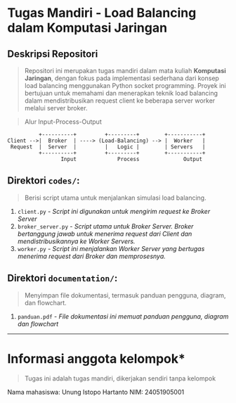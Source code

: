 # Tugas Mandiri - Load Balancing dalam Komputasi Jaringan

## Deskripsi Repositori

> Repositori ini merupakan tugas mandiri dalam mata kuliah **Komputasi Jaringan**, dengan fokus pada implementasi sederhana dari konsep load balancing menggunakan Python socket programming. Proyek ini bertujuan untuk memahami dan menerapkan teknik load balancing dalam mendistribusikan request client ke beberapa server worker melalui server broker.

> Alur Input-Process-Output

```plaintext
          +----------+         +---------+        +-----------+
Client -->|  Broker  | ----> (Load-Balancing) --> |  Worker   |
 Request  |  Server  |         |   Logic |        | Servers   |
          +----------+         +---------+        +-----------+
                 Input             Process              Output
```
## Direktori `codes/`:
> Berisi script utama untuk menjalankan simulasi load balancing.
1. `client.py` - *Script ini digunakan untuk mengirim request ke Broker Server*
2. `broker_server.py` - *Script utama untuk Broker Server. Broker bertanggung jawab untuk menerima request dari Client dan mendistribusikannya ke Worker Servers.*
3. `worker.py` - *Script ini menjalankan Worker Server yang bertugas menerima request dari Broker dan memprosesnya.*

## Direktori `documentation/`:
> Menyimpan file dokumentasi, termasuk panduan pengguna, diagram, dan flowchart.
1. `panduan.pdf` - *File dokumentasi ini memuat panduan pengguna, diagram dan flowchart*
---

# Informasi anggota kelompok*
> Tugas ini adalah tugas mandiri, dikerjakan sendiri tanpa kelompok

Nama mahasiswa: Unung Istopo Hartanto
NIM: 24051905001
